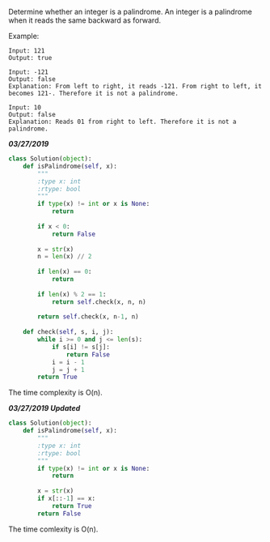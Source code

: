 Determine whether an integer is a palindrome. An integer is a palindrome when it reads the same backward as forward.

Example:

```
Input: 121
Output: true
```

```
Input: -121
Output: false
Explanation: From left to right, it reads -121. From right to left, it becomes 121-. Therefore it is not a palindrome.
```

```
Input: 10
Output: false
Explanation: Reads 01 from right to left. Therefore it is not a palindrome.
```

***03/27/2019***

```python
class Solution(object):
    def isPalindrome(self, x):
        """
        :type x: int
        :rtype: bool
        """
        if type(x) != int or x is None:
            return 
        
        if x < 0:
            return False
        
        x = str(x)
        n = len(x) // 2
        
        if len(x) == 0:
            return
        
        if len(x) % 2 == 1:
            return self.check(x, n, n)
        
        return self.check(x, n-1, n)
        
    def check(self, s, i, j):
        while i >= 0 and j <= len(s):
            if s[i] != s[j]:
                return False
            i = i - 1
            j = j + 1
        return True
```
The time complexity is O(n).

***03/27/2019 Updated***

```python
class Solution(object):
    def isPalindrome(self, x):
        """
        :type x: int
        :rtype: bool
        """
        if type(x) != int or x is None:
            return 
            
        x = str(x)
        if x[::-1] == x:
            return True
        return False
```
The time comlexity is O(n).
